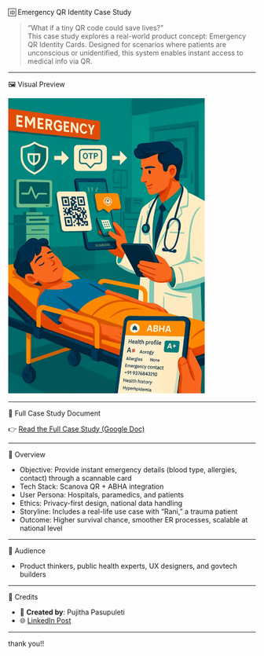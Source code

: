  🆔 Emergency QR Identity Case Study

> “What if a tiny QR code could save lives?”  
This case study explores a real-world product concept: Emergency QR Identity Cards. Designed for scenarios where patients are unconscious or unidentified, this system enables instant access to medical info via QR.

---

 🖼️ Visual Preview

<img src="qr_image.jpeg" alt="QR Identity Card Preview" width="400"/>

---

 📄 Full Case Study Document

👉 [Read the Full Case Study (Google Doc)](https://docs.google.com/document/d/1pqI6QxI--yE33_JOodoz7Ap9C2EK6tI21yojXlIijmo/edit)

---

📌 Overview

- Objective: Provide instant emergency details (blood type, allergies, contact) through a scannable card
- Tech Stack: Scanova QR + ABHA integration
- User Persona: Hospitals, paramedics, and patients
- Ethics: Privacy-first design, national data handling
- Storyline: Includes a real-life use case with “Rani,” a trauma patient
- Outcome: Higher survival chance, smoother ER processes, scalable at national level

---

 🎯 Audience

- Product thinkers, public health experts, UX designers, and govtech builders

---
 🔗 Credits

- 🧠 **Created by**: Pujitha Pasupuleti 
- 🌐 [LinkedIn Post](https://www.linkedin.com/posts/pujitha-pasupuleti_productthinking-womenintech-scanova-activity-7344323422782427136-bBoT?utm_source=chatgpt.com)

---
thank you!!

